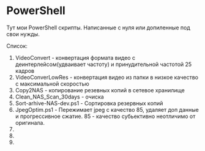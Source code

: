 # PowerShell
Тут мои PowerShell скрипты. Написанные с нуля или допиленные под свои нужды.

Список:
1) VideoConvert - конвертация формата видео с деинтерлейсом(удваивает частоту) и принудительной частотой 25 кадров
2) VideoConverLowRes - конвертация видео из папки в низкое качество с максимальной скоростью
3) Copy2NAS - копирование резевных копий в сетевое хранилище
4) Clean_NAS_Scan_30days - очиска 
5) Sort-arhive-NAS-dev.ps1 - Сортировка резервных копий
6) JpegOptim.ps1 - Пережимает jpeg с качество 85, удаляет доп данные и прогрессивное сжатие. 85 - качество субьективно неотличимо от оригинала.
7) 
8) 
9) 
